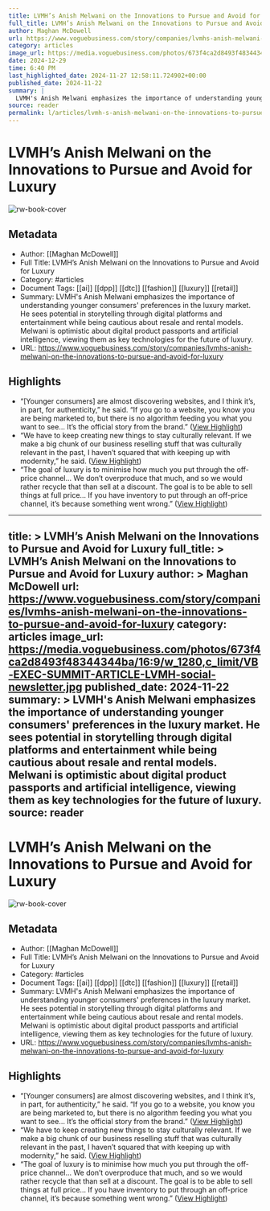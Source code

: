 ```yaml
---
title: LVMH’s Anish Melwani on the Innovations to Pursue and Avoid for Luxury
full_title: LVMH’s Anish Melwani on the Innovations to Pursue and Avoid for Luxury
author: Maghan McDowell
url: https://www.voguebusiness.com/story/companies/lvmhs-anish-melwani-on-the-innovations-to-pursue-and-avoid-for-luxury
category: articles
image_url: https://media.voguebusiness.com/photos/673f4ca2d8493f48344344ba/16:9/w_1280,c_limit/VB-EXEC-SUMMIT-ARTICLE-LVMH-social-newsletter.jpg
date: 2024-12-29
time: 6:40 PM
last_highlighted_date: 2024-11-27 12:58:11.724902+00:00
published_date: 2024-11-22
summary: |
  LVMH's Anish Melwani emphasizes the importance of understanding younger consumers' preferences in the luxury market. He sees potential in storytelling through digital platforms and entertainment while being cautious about resale and rental models. Melwani is optimistic about digital product passports and artificial intelligence, viewing them as key technologies for the future of luxury.
source: reader
permalink: l/articles/lvmh-s-anish-melwani-on-the-innovations-to-pursue-and-avoid-for-luxury
---
```

# LVMH’s Anish Melwani on the Innovations to Pursue and Avoid for Luxury

![rw-book-cover](https://media.voguebusiness.com/photos/673f4ca2d8493f48344344ba/16:9/w_1280,c_limit/VB-EXEC-SUMMIT-ARTICLE-LVMH-social-newsletter.jpg)

## Metadata
- Author: [[Maghan McDowell]]
- Full Title: LVMH’s Anish Melwani on the Innovations to Pursue and Avoid for Luxury
- Category: #articles
- Document Tags: [[ai]] [[dpp]] [[dtc]] [[fashion]] [[luxury]] [[retail]] 
- Summary: LVMH's Anish Melwani emphasizes the importance of understanding younger consumers' preferences in the luxury market. He sees potential in storytelling through digital platforms and entertainment while being cautious about resale and rental models. Melwani is optimistic about digital product passports and artificial intelligence, viewing them as key technologies for the future of luxury.
- URL: https://www.voguebusiness.com/story/companies/lvmhs-anish-melwani-on-the-innovations-to-pursue-and-avoid-for-luxury

## Highlights
- “[Younger consumers] are almost discovering websites, and I think it’s, in part, for authenticity,” he said. “If you go to a website, you know you are being marketed to, but there is no algorithm feeding you what you want to see… It’s the official story from the brand.” ([View Highlight](https://read.readwise.io/read/01jdpv589gawcvg1na0hsv6k8h))
- “We have to keep creating new things to stay culturally relevant. If we make a big chunk of our business reselling stuff that was culturally relevant in the past, I haven’t squared that with keeping up with modernity,” he said. ([View Highlight](https://read.readwise.io/read/01jdpv690j3sx69farz39yf2j4))
- “The goal of luxury is to minimise how much you put through the off-price channel… We don’t overproduce that much, and so we would rather recycle that than sell at a discount. The goal is to be able to sell things at full price… If you have inventory to put through an off-price channel, it’s because something went wrong.” ([View Highlight](https://read.readwise.io/read/01jdpv6q2jhepqay5n3spk4vte))


---
title: >
  LVMH’s Anish Melwani on the Innovations to Pursue and Avoid for Luxury
full_title: >
  LVMH’s Anish Melwani on the Innovations to Pursue and Avoid for Luxury
author: >
  Maghan McDowell
url: https://www.voguebusiness.com/story/companies/lvmhs-anish-melwani-on-the-innovations-to-pursue-and-avoid-for-luxury
category: articles
image_url: https://media.voguebusiness.com/photos/673f4ca2d8493f48344344ba/16:9/w_1280,c_limit/VB-EXEC-SUMMIT-ARTICLE-LVMH-social-newsletter.jpg
published_date: 2024-11-22
summary: >
  LVMH's Anish Melwani emphasizes the importance of understanding younger consumers' preferences in the luxury market. He sees potential in storytelling through digital platforms and entertainment while being cautious about resale and rental models. Melwani is optimistic about digital product passports and artificial intelligence, viewing them as key technologies for the future of luxury.
source: reader
---
# LVMH’s Anish Melwani on the Innovations to Pursue and Avoid for Luxury

![rw-book-cover](https://media.voguebusiness.com/photos/673f4ca2d8493f48344344ba/16:9/w_1280,c_limit/VB-EXEC-SUMMIT-ARTICLE-LVMH-social-newsletter.jpg)

## Metadata
- Author: [[Maghan McDowell]]
- Full Title: LVMH’s Anish Melwani on the Innovations to Pursue and Avoid for Luxury
- Category: #articles
- Document Tags: [[ai]] [[dpp]] [[dtc]] [[fashion]] [[luxury]] [[retail]] 
- Summary: LVMH's Anish Melwani emphasizes the importance of understanding younger consumers' preferences in the luxury market. He sees potential in storytelling through digital platforms and entertainment while being cautious about resale and rental models. Melwani is optimistic about digital product passports and artificial intelligence, viewing them as key technologies for the future of luxury.
- URL: https://www.voguebusiness.com/story/companies/lvmhs-anish-melwani-on-the-innovations-to-pursue-and-avoid-for-luxury

## Highlights
- “[Younger consumers] are almost discovering websites, and I think it’s, in part, for authenticity,” he said. “If you go to a website, you know you are being marketed to, but there is no algorithm feeding you what you want to see… It’s the official story from the brand.” ([View Highlight](https://read.readwise.io/read/01jdpv589gawcvg1na0hsv6k8h))
- “We have to keep creating new things to stay culturally relevant. If we make a big chunk of our business reselling stuff that was culturally relevant in the past, I haven’t squared that with keeping up with modernity,” he said. ([View Highlight](https://read.readwise.io/read/01jdpv690j3sx69farz39yf2j4))
- “The goal of luxury is to minimise how much you put through the off-price channel… We don’t overproduce that much, and so we would rather recycle that than sell at a discount. The goal is to be able to sell things at full price… If you have inventory to put through an off-price channel, it’s because something went wrong.” ([View Highlight](https://read.readwise.io/read/01jdpv6q2jhepqay5n3spk4vte))


